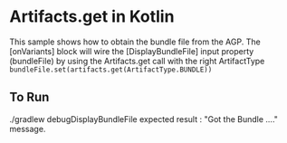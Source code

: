 # Artifacts.get in Kotlin

This sample shows how to obtain the bundle file from the AGP.
The [onVariants] block will wire the [DisplayBundleFile] input property (bundleFile) by using
the Artifacts.get call with the right ArtifactType
`bundleFile.set(artifacts.get(ArtifactType.BUNDLE))`
## To Run
./gradlew debugDisplayBundleFile
expected result : "Got the Bundle ...." message.